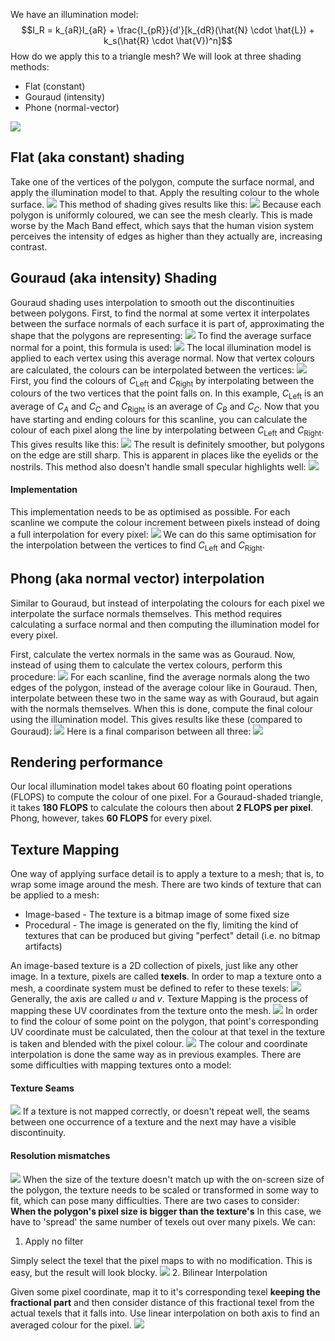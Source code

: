 We have an illumination model:
$$I_R = k_{aR}I_{aR} + \frac{I_{pR}}{d'}[k_{dR}(\hat{N} \cdot \hat{L}) + k_s(\hat{R} \cdot \hat{V})^n]$$
How do we apply this to a triangle mesh? We will look at three shading methods:
- Flat (constant)
- Gouraud (intensity)
- Phone (normal-vector)

![](Pasted%20image%2020230302141745.png)
## Flat (aka constant) shading
Take one of the vertices of the polygon, compute the surface normal, and apply the illumination model to that. Apply the resulting colour to the whole surface.
![](Pasted%20image%2020230302141928.png)
This method of shading gives results like this:
![](Pasted%20image%2020230302142318.png)
Because each polygon is uniformly coloured, we can see the mesh clearly. This is made worse by the Mach Band effect, which says that the human vision system perceives the intensity of edges as higher than they actually are, increasing contrast.
## Gouraud (aka intensity) Shading
Gouraud shading uses interpolation to smooth out the discontinuities between polygons.
First, to find the normal at some vertex it interpolates between the surface normals of each surface it is part of, approximating the shape that the polygons are representing:
![](Pasted%20image%2020230302142544.png)
To find the average surface normal for a point, this formula is used:
![](Pasted%20image%2020230302142636.png)
The local illumination model is applied to each vertex using this average normal. Now that vertex colours are calculated, the colours can be interpolated between the vertices:
![](Pasted%20image%2020230302143001.png)
First, you find the colours of $C_\text{Left}$ and $C_\text{Right}$ by interpolating between the colours of the two vertices that the point falls on. In this example, $C_\text{Left}$ is an average of $C_A$ and $C_C$ and $C_\text{Right}$ is an average of $C_B$ and $C_C$. Now that you have starting and ending colours for this scanline, you can calculate the colour of each pixel along the line by interpolating between $C_\text{Left}$ and $C_\text{Right}$.
This gives results like this:
![](Pasted%20image%2020230302143537.png)
The result is definitely smoother, but polygons on the edge are still sharp. This is apparent in places like the eyelids or the nostrils. This method also doesn't handle small specular highlights well:
![](Pasted%20image%2020230302143741.png)
#### Implementation
This implementation needs to be as optimised as possible. For each scanline we compute the colour increment between pixels instead of doing a full interpolation for every pixel:
![](Pasted%20image%2020230302143845.png)
We can do this same optimisation for the interpolation between the vertices to find $C_\text{Left}$ and $C_\text{Right}$.
## Phong (aka normal vector) interpolation
Similar to Gouraud, but instead of interpolating the colours for each pixel we interpolate the surface normals themselves. This method requires calculating a surface normal and then computing the illumination model for every pixel.

First, calculate the vertex normals in the same was as Gouraud. Now, instead of using them to calculate the vertex colours, perform this procedure:
![](Pasted%20image%2020230302144722.png)
For each scanline, find the average normals along the two edges of the polygon, instead of the average colour like in Gouraud. Then, interpolate between these two in the same way as with Gouraud, but again with the normals themselves. When this is done, compute the final colour using the illumination model.
This gives results like these (compared to Gouraud):
![](Pasted%20image%2020230302144925.png)
Here is a final comparison between all three:
![](Pasted%20image%2020230302145004.png)
## Rendering performance
Our local illumination model takes about 60 floating point operations (FLOPS) to compute the colour of one pixel. For a Gouraud-shaded triangle, it takes **180 FLOPS** to calculate the colours then about **2 FLOPS per pixel**. Phong, however, takes **60 FLOPS** for every pixel.

## Texture Mapping
One way of applying surface detail is to apply a texture to a mesh; that is, to wrap some image around the mesh. There are two kinds of texture that can be applied to a mesh:
- Image-based - The texture is a bitmap image of some fixed size
- Procedural - The image is generated on the fly, limiting the kind of textures that can be produced but giving "perfect" detail (i.e. no bitmap artifacts)

An image-based texture is a 2D collection of pixels, just like any other image. In a texture, pixels are called **texels**. In order to map a texture onto a mesh, a coordinate system must be defined to refer to these texels:
![](Pasted%20image%2020230302145819.png)
Generally, the axis are called $u$ and $v$. Texture Mapping is the process of mapping these UV coordinates from the texture onto the mesh.
![](Pasted%20image%2020230302150213.png)
In order to find the colour of some point on the polygon, that point's corresponding UV coordinate must be calculated, then the colour at that texel in the texture is taken and blended with the pixel colour.
![](Pasted%20image%2020230302150435.png)
The colour and coordinate interpolation is done the same way as in previous examples.
There are some difficulties with mapping textures onto a model:
#### Texture Seams
![](Pasted%20image%2020230302150656.png)
If a texture is not mapped correctly, or doesn't repeat well, the seams between one occurrence of a texture and the next may have a visible discontinuity. 
#### Resolution mismatches
![](Pasted%20image%2020230302150853.png)
When the size of the texture doesn't match up with the on-screen size of the polygon, the texture needs to be scaled or transformed in some way to fit, which can pose many difficulties. There are two cases to consider:
**When the polygon's pixel size is bigger than the texture's**
In this case, we have to 'spread' the same number of texels out over many pixels. We can:
1. Apply no filter

Simply select the texel that the pixel maps to with no modification. This is easy, but the result will look blocky.
![](Pasted%20image%2020230302151443.png)
2. Bilinear Interpolation

Given some pixel coordinate, map it to it's corresponding texel **keeping the fractional part** and then consider distance of this fractional texel from the actual texels that it falls into. Use linear interpolation on both axis to find an averaged colour for the pixel.
![](Pasted%20image%2020230302151958.png)
